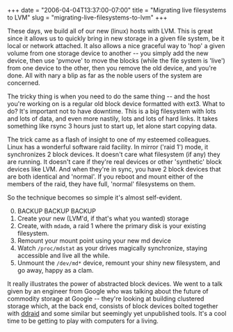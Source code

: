 +++
date = "2006-04-04T13:37:00-07:00"
title = "Migrating live filesystems to LVM"
slug = "migrating-live-filesystems-to-lvm"
+++


These days, we build all of our new (linux) hosts with LVM. This is great since it allows us to quickly bring in new storage in a given file system, be it local or network attached. It also allows a nice graceful way to 'hop' a given volume from one storage device to another -- you simply add the new device, then use 'pvmove' to move the blocks (while the file system is 'live') from one device to the other, then you remove the old device, and you're done. All with nary a blip as far as the noble users of the system are concerned.

The tricky thing is when you need to do the same thing -- and the host you're working on is a regular old block device formatted with ext3. What to do? It's important not to have downtime. This is a big filesystem with lots and lots of data, and even more nastily, lots and lots of hard links. It takes something like rsync 3 hours just to start up, let alone start copying data.

The trick came as a flash of insight to one of my esteemed colleagues. Linux has a wonderful software raid facility. In mirror ('raid 1') mode, it synchronizes 2 block devices. It doesn't care what filesystem (if any) they are running. It doesn't care if they're real devices or other 'synthetic' block devices like LVM. And when they're in sync, you have 2 block devices that are both identical and 'normal'. If you reboot and mount either of the members of the raid, they have full, 'normal' filesystems on them.

So the technique becomes so simple it's almost self-evident.

0. BACKUP BACKUP BACKUP
1. Create your new (LVM'd, if that's what you wanted) storage
2. Create, with `mdadm`, a raid 1 where the primary disk is your existing filesystem.
3. Remount your mount point using your new md device
4. Watch `/proc/mdstat` as your drives magically synchronize, staying accessible and live all the while.
5. Unmount the `/dev/md*` device, remount your shiny new filesystem, and go away, happy as a clam.

It really illustrates the power of abstracted block devices. We went to a talk given by an engineer from Google who was talking about the future of commodity storage at Google -- they're looking at building clustered storage which, at the back end, consists of block devices bolted together with [ddraid](http://sourceware.org/cluster/ddraid/) and some similar but seemingly yet unpublished tools. It's a cool time to be getting to play with computers for a living.
